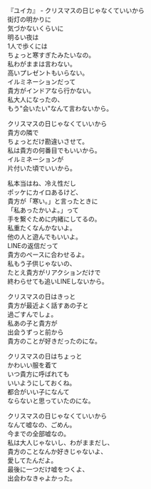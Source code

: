 『ユイカ』 - クリスマスの日じゃなくていいから  
街灯の明かりに  
気づかないくらいに   
明るい夜は  
1人で歩くには  
ちょっと寒すぎたみたいなの。  
私わがままは言わない。  
高いプレゼントもいらない。  
イルミネーションだって  
貴方がインドアなら行かない。  
私大人になったの、  
もう"会いたい"なんて言わないから。  
  
クリスマスの日じゃなくていいから  
貴方の隣で  
ちょっとだけ勘違いさせて。  
私は貴方の何番目でもいいから。  
イルミネーションが  
片付いた頃でいいから。  
  
私本当はね、冷え性だし  
ポッケにカイロあるけど、  
貴方が「寒い。」と言ったときに  
「私あったかいよ。」って  
手を繋ぐために内緒にしてるの。  
私重たくなんかないよ。  
他の人と遊んでもいいよ。  
LINEの返信だって  
貴方のペースに合わせるよ。  
私もう子供じゃないの、  
たとえ貴方がリアクションだけで  
終わらせても追いLINEしないから。  　
  
クリスマスの日はきっと  
貴方が最近よく話すあの子と  
過ごすんでしょ。  
私あの子と貴方が  
出会うずっと前から  
貴方のことが好きだったのにな。  
  
クリスマスの日はちょっと  
かわいい服を着て  
いつ貴方に呼ばれても  
いいようにしておくね。  
都合がいい子になんて  
ならないと思っていたのにな。  
  
クリスマスの日じゃなくていいから  
なんて嘘なの、ごめん。  
今までの全部嘘なの。  
私は大人じゃないし、わがままだし、  
貴方のことなんか好きじゃないよ、  
愛してたんだよ。  
最後に一つだけ嘘をつくよ、  
出会わなきゃよかった。  

